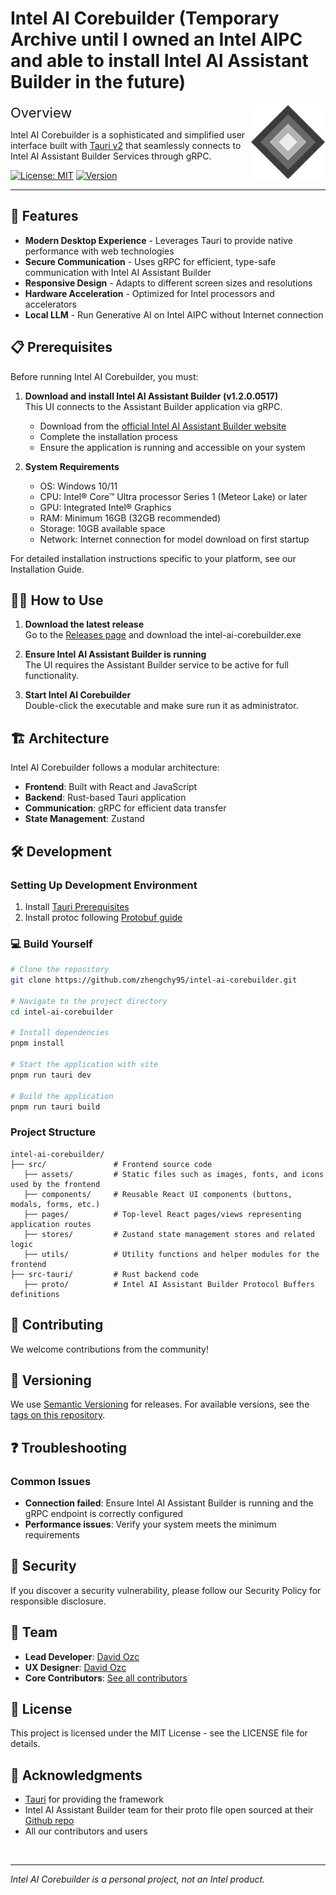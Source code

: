 # Intel AI Corebuilder (Temporary Archive until I owned an Intel AIPC and able to install Intel AI Assistant Builder in the future)

<img src="src/assets/logo.png" alt="Intel AI Corebuilder Logo" width="120" align="right"/>

<span style="font-size:22px;">Overview</span>

Intel AI Corebuilder is a sophisticated and simplified user interface built with [Tauri v2](https://tauri.app/) that seamlessly connects to Intel AI Assistant Builder Services through gRPC.

[![License: MIT](https://img.shields.io/badge/License-MIT-blue.svg)](LICENSE)
[![Version](https://img.shields.io/badge/version-0.1.0-brightgreen)](https://github.com/zhengchy95/intel-ai-corebuilder/releases)

---

## 🚀 Features

- **Modern Desktop Experience** - Leverages Tauri to provide native performance with web technologies
- **Secure Communication** - Uses gRPC for efficient, type-safe communication with Intel AI Assistant Builder
- **Responsive Design** - Adapts to different screen sizes and resolutions
- **Hardware Acceleration** - Optimized for Intel processors and accelerators
- **Local LLM** - Run Generative AI on Intel AIPC without Internet connection

## 📋 Prerequisites

Before running Intel AI Corebuilder, you must:

1. **Download and install Intel AI Assistant Builder (v1.2.0.0517)**  
   This UI connects to the Assistant Builder application via gRPC.

   - Download from the [official Intel AI Assistant Builder website](https://aibuilder.intel.com)
   - Complete the installation process
   - Ensure the application is running and accessible on your system

2. **System Requirements**
   - OS: Windows 10/11
   - CPU: Intel® Core™ Ultra processor Series 1 (Meteor Lake) or later
   - GPU: Integrated Intel® Graphics
   - RAM: Minimum 16GB (32GB recommended)
   - Storage: 10GB available space
   - Network: Internet connection for model download on first startup

For detailed installation instructions specific to your platform, see our Installation Guide.

## 🧑‍💻 How to Use

1. **Download the latest release**  
   Go to the [Releases page](https://github.com/zhengchy95/intel-ai-corebuilder/releases) and download the intel-ai-corebuilder.exe

2. **Ensure Intel AI Assistant Builder is running**  
   The UI requires the Assistant Builder service to be active for full functionality.

3. **Start Intel AI Corebuilder**  
   Double-click the executable and make sure run it as administrator.


## 🏗️ Architecture

Intel AI Corebuilder follows a modular architecture:

- **Frontend**: Built with React and JavaScript
- **Backend**: Rust-based Tauri application
- **Communication**: gRPC for efficient data transfer
- **State Management**: Zustand

## 🛠️ Development

### Setting Up Development Environment

1. Install [Tauri Prerequisites](https://v2.tauri.app/start/prerequisites/)
2. Install protoc following [Protobuf guide](https://protobuf.dev/installation/)

### 💻 Build Yourself

```bash
# Clone the repository
git clone https://github.com/zhengchy95/intel-ai-corebuilder.git

# Navigate to the project directory
cd intel-ai-corebuilder

# Install dependencies
pnpm install

# Start the application with vite
pnpm run tauri dev

# Build the application
pnpm run tauri build
```

### Project Structure

```
intel-ai-corebuilder/
├── src/               # Frontend source code
   ├── assets/         # Static files such as images, fonts, and icons used by the frontend
   ├── components/     # Reusable React UI components (buttons, modals, forms, etc.)
   ├── pages/          # Top-level React pages/views representing application routes
   ├── stores/         # Zustand state management stores and related logic
   ├── utils/          # Utility functions and helper modules for the frontend
├── src-tauri/         # Rust backend code
   ├── proto/          # Intel AI Assistant Builder Protocol Buffers definitions
```

## 📝 Contributing

We welcome contributions from the community!

## 📄 Versioning

We use [Semantic Versioning](https://semver.org/) for releases. For available versions, see the [tags on this repository](https://github.com/zhengchy95/intel-ai-corebuilder/tags).

## ❓ Troubleshooting

### Common Issues

- **Connection failed**: Ensure Intel AI Assistant Builder is running and the gRPC endpoint is correctly configured
- **Performance issues**: Verify your system meets the minimum requirements

## 🔐 Security

If you discover a security vulnerability, please follow our Security Policy for responsible disclosure.

## 👥 Team

- **Lead Developer**: [David Ozc](https://github.com/zhengchy95)
- **UX Designer**: [David Ozc](https://github.com/zhengchy95)
- **Core Contributors**: [See all contributors](https://github.com/intel/corebuilder/graphs/contributors)

## 📜 License

This project is licensed under the MIT License - see the LICENSE file for details.

## 🙏 Acknowledgments

- [Tauri](https://tauri.app/) for providing the framework
- Intel AI Assistant Builder team for their proto file open sourced at their [Github repo](https://github.com/intel/intel-ai-assistant-builder)
- All our contributors and users

<br>

---
_Intel AI Corebuilder is a personal project, not an Intel product._
